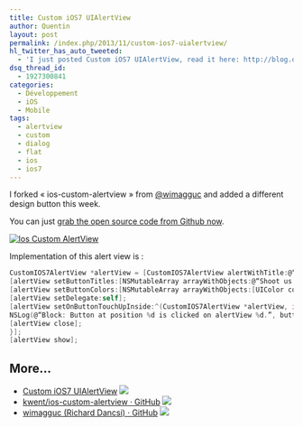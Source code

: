 ```yaml
---
title: Custom iOS7 UIAlertView
author: Quentin
layout: post
permalink: /index.php/2013/11/custom-ios7-uialertview/
hl_twitter_has_auto_tweeted:
  - 'I just posted Custom iOS7 UIAlertView, read it here: http://blog.quentinrousseau.fr/?p=657'
dsq_thread_id:
  - 1927300841
categories:
  - Développement
  - iOS
  - Mobile
tags:
  - alertview
  - custom
  - dialog
  - flat
  - ios
  - ios7
---
```

I forked &laquo;&nbsp;ios-custom-alertview&nbsp;&raquo; from [@wimagguc][1] and added a different design button this week.

You can just [grab the open source code from Github now][2].

[<img class="aligncenter size-full wp-image-658" alt="Ios Custom AlertView" src="http://blog.quentinrousseau.fr/wp-content/uploads/2013/11/screen.png" />][3] 
&nbsp;

Implementation of this alert view is :

```objective-c
CustomIOS7AlertView *alertView = [CustomIOS7AlertView alertWithTitle:@“Thank you for trying this demo” message:@“If you liked what you saw,\nand are interesting in seeing\nwhat we can do together,\nplease shoot us a mail by tapping the button below.”];
[alertView setButtonTitles:[NSMutableArray arrayWithObjects:@“Shoot us a mail!”, @“Try another demo!”, @“Close”, nil]];
[alertView setButtonColors:[NSMutableArray arrayWithObjects:[UIColor colorWithRed:255.0f/255.0f green:77.0f/255.0f blue:94.0f/255.0f alpha:1.0f],[UIColor colorWithRed:0.0f green:0.5f blue:1.0f alpha:1.0f],nil]];
[alertView setDelegate:self];
[alertView setOnButtonTouchUpInside:^(CustomIOS7AlertView *alertView, int buttonIndex) {
NSLog(@“Block: Button at position %d is clicked on alertView %d.”, buttonIndex, [alertView tag]);
[alertView close];
}];
[alertView show];
```

## More...

*   <a href="http://www.wimagguc.com/2013/10/custom-ios7-uialertview/" title="Custom iOS7 UIAlertView" rel="nofollow">Custom iOS7 UIAlertView</a> ![][4]
*   <a href="https://github.com/kwent/ios-custom-alertview" title="kwent/ios-custom-alertview · GitHub" rel="nofollow">kwent/ios-custom-alertview · GitHub</a> ![][4]
*   <a href="https://github.com/wimagguc" title="wimagguc (Richard Dancsi) · GitHub" rel="nofollow">wimagguc (Richard Dancsi) · GitHub</a> ![][4]

 [1]: https://github.com/wimagguc
 [2]: https://github.com/kwent/ios-custom-alertview
 [3]: http://blog.quentinrousseau.fr/wp-content/uploads/2013/11/screen.png
 [4]: http://blog.quentinrousseau.fr/wp-content/plugins/netblog/images/external-link-ltr-icon.png